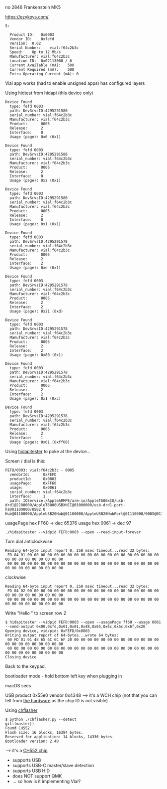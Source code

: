 no 2846
Frankenstein MK5

https://ezykeys.com/

```text
5:

  Product ID:	0x0003
  Vendor ID:	0xfefd
  Version:	0.02
  Serial Number:	vial:f64c2b3c
  Speed:	Up to 12 Mb/s
  Manufacturer:	vial:f64c2b3c
  Location ID:	0x02113000 / 6
  Current Available (mA):	500
  Current Required (mA):	500
  Extra Operating Current (mA):	0
```

Vial app works (had to enable unsigned apps)
has configured layers


Using hidtest from hidapi (this device only)

```text
Device Found
  type: fefd 0003
  path: DevSrvsID:4295291580
  serial_number: vial:f64c2b3c
  Manufacturer: vial:f64c2b3c
  Product:      0005
  Release:      2
  Interface:    0
  Usage (page): 0x6 (0x1)

Device Found
  type: fefd 0003
  path: DevSrvsID:4295291580
  serial_number: vial:f64c2b3c
  Manufacturer: vial:f64c2b3c
  Product:      0005
  Release:      2
  Interface:    0
  Usage (page): 0x2 (0x1)

Device Found
  type: fefd 0003
  path: DevSrvsID:4295291580
  serial_number: vial:f64c2b3c
  Manufacturer: vial:f64c2b3c
  Product:      0005
  Release:      2
  Interface:    0
  Usage (page): 0x1 (0x1)

Device Found
  type: fefd 0003
  path: DevSrvsID:4295291578
  serial_number: vial:f64c2b3c
  Manufacturer: vial:f64c2b3c
  Product:      0005
  Release:      2
  Interface:    2
  Usage (page): 0xe (0x1)

Device Found
  type: fefd 0003
  path: DevSrvsID:4295291578
  serial_number: vial:f64c2b3c
  Manufacturer: vial:f64c2b3c
  Product:      0005
  Release:      2
  Interface:    2
  Usage (page): 0x21 (0xd)

Device Found
  type: fefd 0003
  path: DevSrvsID:4295291578
  serial_number: vial:f64c2b3c
  Manufacturer: vial:f64c2b3c
  Product:      0005
  Release:      2
  Interface:    2
  Usage (page): 0x80 (0x1)

Device Found
  type: fefd 0003
  path: DevSrvsID:4295291578
  serial_number: vial:f64c2b3c
  Manufacturer: vial:f64c2b3c
  Product:      0005
  Release:      2
  Interface:    2
  Usage (page): 0x1 (0xc)

Device Found
  type: fefd 0003
  path: DevSrvsID:4295291576
  serial_number: vial:f64c2b3c
  Manufacturer: vial:f64c2b3c
  Product:      0005
  Release:      2
  Interface:    1
  Usage (page): 0x61 (0xff60)
```

Using [hidapitester](https://github.com/todbot/hidapitester) to poke at the device...

Screen / dial is this:

```text
FEFD/0003: vial:f64c2b3c - 0005
  vendorId:      0xFEFD
  productId:     0x0003
  usagePage:     0xFF60
  usage:         0x0061
  serial_number: vial:f64c2b3c
  interface:     1
  path: IOService:/AppleARMPE/arm-io/AppleT600xIO/usb-drd1@2280000/AppleT6000USBXHCI@01000000/usb-drd1-port-hs@01100000/USB2.0 Hub@01100000/AppleUSB20Hub@01100000/AppleUSB20HubPort@01110000/0005@01110000/IOUSBHostInterface@1/AppleUserUSBHostHIDDevice
```

usagePage hex FF60 -> dec 65376
usage     hex 0061 -> dec 97

`./hidapitester --vidpid FEFD:0003 --open --read-input-forever`

Turn dial anticlockwise

```text
Reading 64-byte input report 0, 250 msec timeout...read 32 bytes:
 FD 04 01 00 00 00 00 00 00 00 00 00 00 00 00 00 00 00 00 00 00 00 00 00 00 00 00 00 00 00 00 00
 00 00 00 00 00 00 00 00 00 00 00 00 00 00 00 00 00 00 00 00 00 00 00 00 00 00 00 00 00 00 00 00
```

clockwise

```text
Reading 64-byte input report 0, 250 msec timeout...read 32 bytes:
 FD 04 02 00 00 00 00 00 00 00 00 00 00 00 00 00 00 00 00 00 00 00 00 00 00 00 00 00 00 00 00 00
 00 00 00 00 00 00 00 00 00 00 00 00 00 00 00 00 00 00 00 00 00 00 00 00 00 00 00 00 00 00 00 00
```

Write "Hello " to screen row 2

```text
$ hidapitester --vidpid FEFD:0003 --open --usagePage ff60 --usage 0061 --send-output 0x00,0xfd,0x01,0x01,0x48,0x65,0x6c,0x6c,0x6f,0x20
Opening device, vid/pid: 0xFEFD/0x0003
Writing output report of 64-bytes...wrote 64 bytes:
 00 FD 01 01 48 65 6C 6C 6F 20 00 00 00 00 00 00 00 00 00 00 00 00 00 00 00 00 00 00 00 00 00 00
 00 00 00 00 00 00 00 00 00 00 00 00 00 00 00 00 00 00 00 00 00 00 00 00 00 00 00 00 00 00 00 00
Closing device
```

Back to the keypad.

bootloader mode - hold bottom left key when plugging in

macOS sees

USB product 0x55e0 vendor 0x4348
--> it's a WCH chip
(not that you can tell from [the hardware](img/mcu.jpeg) as the chip ID is not visible)

Using [chflasher](https://github.com/hexeguitar/CH55x_python_flasher)

```text
$ python ./chflasher.py --detect                                                                         git:(master|)
Found CH552
Flash size: 16 blocks, 16384 bytes.
Reserved for application: 14 blocks, 14336 bytes.
Bootloader version: 2.40
```

--> it's a [CH552 chip](https://w.electrodragon.com/w/CH55X_HDK)

- supports USB
- supports USB-C master/slave detection
- supports USB HID
- does NOT support QMK
- ... so how is it implementing Vial?
